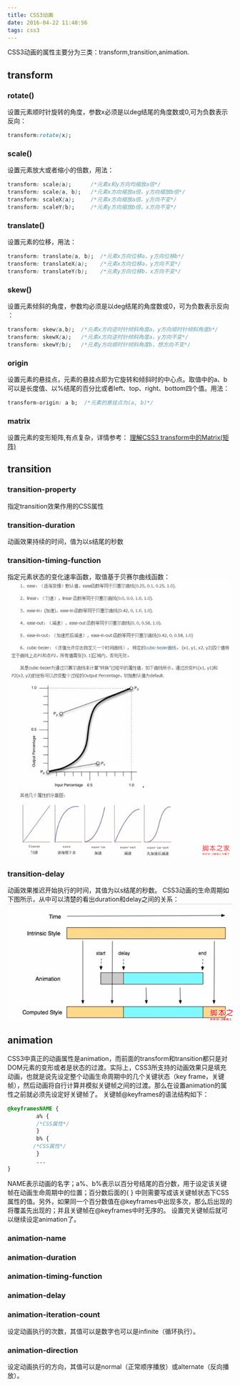 ```yaml
---
title: CSS3动画
date: 2016-04-22 11:48:56
tags: css3
---
```


CSS3动画的属性主要分为三类：transform,transition,animation.

<!--more-->

## transform
### rotate()
设置元素顺时针旋转的角度，参数x必须是以deg结尾的角度数或0,可为负数表示反向：
```css
transform:rotate(x);
```

### scale()
设置元素放大或者缩小的倍数，用法：
```css
transform: scale(a);      /*元素x和y方向均缩放a倍*/
transform: scale(a, b);   /*元素x方向缩放a倍，y方向缩放b倍*/
transform: scaleX(a);     /*元素x方向缩放a倍，y方向不变*/
transform: scaleY(b);     /*元素y方向缩放b倍，x方向不变*/
```
### translate()
设置元素的位移，用法：
```css
transform: translate(a, b);  /*元素x方向位移a，y方向位移b*/
transform: translateX(a);    /*元素x方向位移a，y方向不变*/
transform: translateY(b);    /*元素y方向位移b，x方向不变*/
```
### skew()
设置元素倾斜的角度，参数均必须是以deg结尾的角度数或0，可为负数表示反向
：
```css
transform: skew(a,b);  /*元素x方向逆时针倾斜角度a，y方向顺时针倾斜角度b*/
transform: skewX(a);   /*元素x方向逆时针倾斜角度a，y方向不变*/
transform: skewY(b);   /*元素y方向顺时针倾斜角度b，想方向不变*/
```
### origin
设置元素的悬挂点，元素的悬挂点即为它旋转和倾斜时的中心点。取值中的a、b可以是长度值、以%结尾的百分比或者left、top、right、bottom四个值。用法：
```css
transform-origin: a b;  /*元素的悬挂点为(a, b)*/
```
### matrix
设置元素的变形矩阵,有点复杂，详情参考：
[理解CSS3 transform中的Matrix(矩阵)](http://www.zhangxinxu.com/wordpress/2012/06/css3-transform-matrix-矩阵/comment-page-2/)

## transition
### transition-property
指定transition效果作用的CSS属性

### transition-duration
动画效果持续的时间，值为以s结尾的秒数

### transition-timing-function
指定元素状态的变化速率函数，取值基于贝赛尔曲线函数：
![](/images/css3-transition-timing-function.gif)

### transition-delay
动画效果推迟开始执行的时间，其值为以s结尾的秒数。
CSS3动画的生命周期如下图所示，从中可以清楚的看出duration和delay之间的关系：
![](/images/css3-transition-delay.png)

## animation
CSS3中真正的动画属性是animation，而前面的transform和transition都只是对DOM元素的变形或者是状态的过渡。实际上，CSS3所支持的动画效果只是填充动画，也就是说先设定整个动画生命周期中的几个关键状态（key  frame，关键帧），然后动画将自行计算并模拟关键帧之间的过渡。那么在设置animation的属性之前就必须先设定好关键帧了。
关键帧@keyframes的语法结构如下：
```css
@keyframesNAME {
         a% {
         /*CSS属性*/
         }
         b% {
        /*CSS属性*/
         }
         ...
}
```

NAME表示动画的名字；a%、b%表示以百分号结尾的百分数，用于设定该关键帧在动画生命周期中的位置；百分数后面的{ } 中则需要写成该关键帧状态下CSS属性的值。另外，如果同一个百分数值在@keyframes中出现多次，那么后出现的将覆盖先出现的；并且关键帧在@keyframes中时无序的。
设置完关键帧后就可以继续设定animation了。
### animation-name

### animation-duration

### animation-timing-function

### animation-delay

### animation-iteration-count
设定动画执行的次数，其值可以是数字也可以是infinite（循环执行）。

### animation-direction
设定动画执行的方向，其值可以是normal（正常顺序播放）或alternate（反向播放）。

